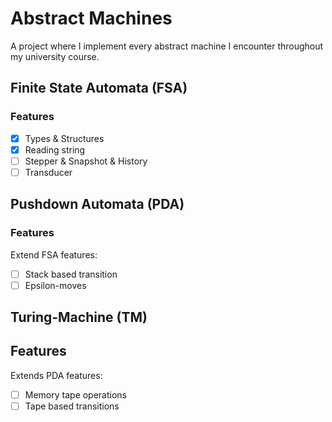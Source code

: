 # Abstract Machines
A project where I implement every abstract machine I encounter throughout my university course.

## Finite State Automata (FSA)

### Features

* [x] Types & Structures
* [x] Reading string
* [ ] Stepper & Snapshot & History
* [ ] Transducer

## Pushdown Automata (PDA)

### Features

Extend FSA features:
* [ ] Stack based transition
* [ ] Epsilon-moves 

## Turing-Machine (TM)

## Features
Extends PDA features:
* [ ] Memory tape operations
* [ ] Tape based transitions
